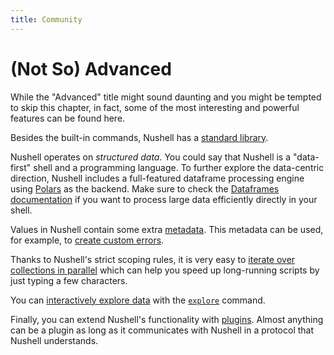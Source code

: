 ```yaml
---
title: Community
---
```


# (Not So) Advanced

While the "Advanced" title might sound daunting and you might be tempted to skip this chapter, in fact, some of the most interesting and powerful features can be found here.

Besides the built-in commands, Nushell has a [standard library](standard_library).

Nushell operates on _structured data_.
You could say that Nushell is a "data-first" shell and a programming language.
To further explore the data-centric direction, Nushell includes a full-featured dataframe processing engine using [Polars](https://github.com/pola-rs/polars) as the backend.
Make sure to check the [Dataframes documentation](dataframes) if you want to process large data efficiently directly in your shell.

Values in Nushell contain some extra [metadata](metadata).
This metadata can be used, for example, to [create custom errors](creating_errors).

Thanks to Nushell's strict scoping rules, it is very easy to [iterate over collections in parallel](parallelism) which can help you speed up long-running scripts by just typing a few characters.

You can [interactively explore data](explore) with the [`explore`](/commands/docs/explore) command.

Finally, you can extend Nushell's functionality with [plugins](plugins).
Almost anything can be a plugin as long as it communicates with Nushell in a protocol that Nushell understands.

